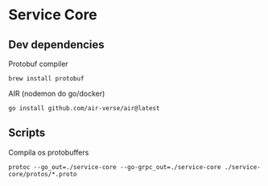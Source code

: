 # Service Core

## Dev dependencies

Protobuf compiler
```
brew install protobuf
```

AIR (nodemon do go/docker)
```
go install github.com/air-verse/air@latest
```


## Scripts

Compila os protobuffers
```
protoc --go_out=./service-core --go-grpc_out=./service-core ./service-core/protos/*.proto
```
